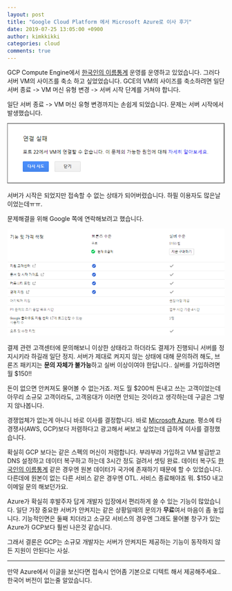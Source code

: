 ```yaml
---
layout: post
title: "Google Cloud Platform 에서 Microsoft Azure로 이사 후기"
date: 2019-07-25 13:05:00 +0900
author: kimkkikki
categories: cloud
comments: true
---
```


GCP Compute Engine에서 [한국인의 이름통계](https://koreanname.me) 운영를 운영하고 있었습니다. 그러다 서버 VM의 사이즈를 축소 하고 싶었었습니다.
GCE의 VM의 사이즈를 축소하려면 일단 서버 종료 -> VM 머신 유형 변경 -> 서버 시작 단계를 거쳐야 합니다.

일단 서버 종료 -> VM 머신 유형 변경까지는 손쉽게 되었습니다. 문제는 서버 시작에서 발생했습니다.

![Image alt GCP_SSH_FAIL](/assets/GCP_SSH_FAIL.PNG)

서버가 시작은 되었지만 접속할 수 없는 상태가 되어버렸습니다. 하필 이용자도 많은날이었는데ㅠㅠ.

문제해결을 위해 Google 쪽에 연락해보려고 했습니다.

![Image alt gcp_support_package](/assets/gcp_support_package.png)

결제 관련 고객센터에 문의해보니 이상한 상태라고 하더라도 결제가 진행되니 서버를 정지시키라 하길래 일단 정지.
서버가 제대로 켜지지 않는 상태에 대해 문의하려 해도, 브론즈 패키지는 **문의 자체가 불가능**하고 실버 이상이여야 한답니다..
실버를 가입하려면 월 \$150!!

돈이 없으면 안켜져도 물어볼 수 없는거죠. 저도 월 \$200씩 돈내고 쓰는 고객이었는데 아무리 소규모 고객이라도,
고객응대가 이러면 안되는 것이라고 생각하는데 구글은 그렇지 않나봅니다.

경쟁업체가 없는게 아니니 바로 이사를 결정합니다. 바로 [Microsoft Azure](https://azure.microsoft.com).
평소에 타 경쟁사(AWS, GCP)보다 저렴하다고 광고해서 써보고 싶었는데 급하게 이사를 결정했습니다.

확실히 GCP 보다는 같은 스펙의 머신이 저렴합니다. 부랴부랴 가입하고 VM 발급받고 DNS 설정하고 데이터 복구하고 하는데 3시간 정도 걸려서 셋팅 완료.
데이터 복구도 [한국인의 이름통계](https://koreanname.me) 같은 경우엔 원본 데이터가 국가에 존재하기 때문에 할 수 있었습니다.
다른데에 원본이 없는 다른 서비스 같은 경우엔 OTL. 서비스 종료해야죠 뭐. \$150 내고 이메일 문의 해보던가요.

Azure가 확실히 후발주자 답게 개발자 입장에서 편리하게 쓸 수 있는 기능이 많았습니다.
일단 가장 중요한 서버가 안켜지는 같은 상황일때의 문의가 **무료**여서 마음이 좀 놓입니다.
기능적인면은 둘째 치더라고 소규모 서비스의 경우엔 그래도 물어볼 창구가 있는 Azure가 GCP보다 훨씬 나은것 같습니다.

그래서 결론은 GCP는 소규모 개발자는 서버가 안켜지든 제공하는 기능이 동작하지 않든 지원이 안된다는 사실.

---

만약 Azure에서 이글을 보신다면 접속시 언어좀 기본으로 디텍트 해서 제공해주세요.. 한국어 버전이 없는줄 알았습니다.

